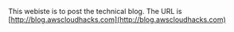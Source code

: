 This webiste is to post the technical blog. The URL is [http://blog.awscloudhacks.com](http://blog.awscloudhacks.com)


